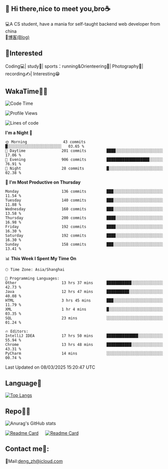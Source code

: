 👋 Hi there,nice to meet you,bro☕
---
💻A CS student, have a mania for self-taught backend web developer from china   
📌[博客(Blog)](https://github.com/HealUP/MyBlog)

 <!-- waka-box start -->
 <!-- waka-box end -->
 
🧲**Interested**
--
Coding💻| study📖| sports：running&Orienteering🏃‍| Photography📸| recording✍️| Interesting😁

WakaTime👨‍💻
---
<!--START_SECTION:waka-->
![Code Time](http://img.shields.io/badge/Code%20Time-2%2C618%20hrs%2059%20mins-blue)

![Profile Views](http://img.shields.io/badge/Profile%20Views-0-blue)

![Lines of code](https://img.shields.io/badge/From%20Hello%20World%20I%27ve%20Written-205.1%20thousand%20lines%20of%20code-blue)

**I'm a Night 🦉** 

```text
🌞 Morning                43 commits          █░░░░░░░░░░░░░░░░░░░░░░░░   03.65 % 
🌆 Daytime                201 commits         ████░░░░░░░░░░░░░░░░░░░░░   17.06 % 
🌃 Evening                906 commits         ███████████████████░░░░░░   76.91 % 
🌙 Night                  28 commits          █░░░░░░░░░░░░░░░░░░░░░░░░   02.38 % 
```
📅 **I'm Most Productive on Thursday** 

```text
Monday                   136 commits         ███░░░░░░░░░░░░░░░░░░░░░░   11.54 % 
Tuesday                  140 commits         ███░░░░░░░░░░░░░░░░░░░░░░   11.88 % 
Wednesday                160 commits         ███░░░░░░░░░░░░░░░░░░░░░░   13.58 % 
Thursday                 200 commits         ████░░░░░░░░░░░░░░░░░░░░░   16.98 % 
Friday                   192 commits         ████░░░░░░░░░░░░░░░░░░░░░   16.30 % 
Saturday                 192 commits         ████░░░░░░░░░░░░░░░░░░░░░   16.30 % 
Sunday                   158 commits         ███░░░░░░░░░░░░░░░░░░░░░░   13.41 % 
```


📊 **This Week I Spent My Time On** 

```text
🕑︎ Time Zone: Asia/Shanghai

💬 Programming Languages: 
Other                    13 hrs 37 mins      ███████████░░░░░░░░░░░░░░   42.73 % 
Java                     12 hrs 47 mins      ██████████░░░░░░░░░░░░░░░   40.08 % 
HTML                     3 hrs 45 mins       ███░░░░░░░░░░░░░░░░░░░░░░   11.79 % 
XML                      1 hr 4 mins         █░░░░░░░░░░░░░░░░░░░░░░░░   03.35 % 
SQL                      23 mins             ░░░░░░░░░░░░░░░░░░░░░░░░░   01.24 % 

🔥 Editors: 
IntelliJ IDEA            17 hrs 50 mins      ██████████████░░░░░░░░░░░   55.94 % 
Chrome                   13 hrs 48 mins      ███████████░░░░░░░░░░░░░░   43.31 % 
PyCharm                  14 mins             ░░░░░░░░░░░░░░░░░░░░░░░░░   00.74 % 
```


 Last Updated on 08/03/2025 15:20:47 UTC
<!--END_SECTION:waka-->

Language🚀
---
[![Top Langs](https://github-readme-stats.vercel.app/api/top-langs/?username=HealUP&layout=compact&hide_border=true)](https://github.com/HealUP)

Repo🧑‍💻
---
![Anurag's GitHub stats](https://github-readme-stats.vercel.app/api?username=HealUP&count_private=true&show_icons=true&theme=gruvbox&hide_border=true) 

[![Readme Card](https://github-readme-stats.vercel.app/api/pin/?username=HealUP&repo=InternetEy&theme=transparent)](https://github.com/HealUP/InternetEy) &emsp;
[![Readme Card](https://github-readme-stats.vercel.app/api/pin/?username=HealUP&repo=CampusExperience&theme=transparent)](https://github.com/HealUP/CampusExperience)


Contact me📱:
---
📮Mail:deng_zh@icloud.com  
